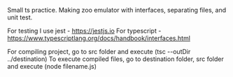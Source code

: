 Small ts practice. Making zoo emulator with interfaces, separating files, and unit test.

For testing I use jest - https://jestjs.io
For typescript - https://www.typescriptlang.org/docs/handbook/interfaces.html

For compiling project, go to src folder and execute (tsc --outDir ../destination)
To execute compiled files, go to destination folder, src folder and execute (node filename.js)